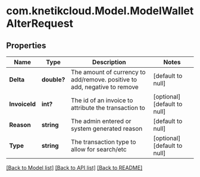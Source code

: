 # com.knetikcloud.Model.ModelWalletAlterRequest
## Properties

Name | Type | Description | Notes
------------ | ------------- | ------------- | -------------
**Delta** | **double?** | The amount of currency to add/remove. positive to add, negative to remove | [default to null]
**InvoiceId** | **int?** | The id of an invoice to attribute the transaction to | [optional] [default to null]
**Reason** | **string** | The admin entered or system generated reason | [default to null]
**Type** | **string** | The transaction type to allow for search/etc | [optional] [default to null]

[[Back to Model list]](../README.md#documentation-for-models) [[Back to API list]](../README.md#documentation-for-api-endpoints) [[Back to README]](../README.md)

